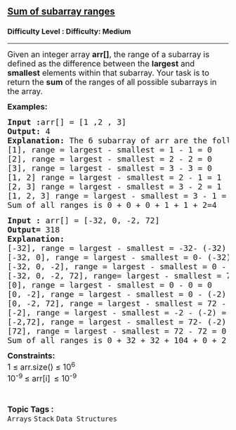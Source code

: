 <h2><a href="https://www.geeksforgeeks.org/problems/sum-of-subarray-ranges/1">Sum of subarray ranges</a></h2><h3>Difficulty Level : Difficulty: Medium</h3><hr><div class="problems_problem_content__Xm_eO"><p><span style="font-size: 18px;">Given an integer array <strong>arr[]</strong>, the range of a subarray is defined as the difference between the <strong>largest</strong> and <strong>smallest</strong> elements within that subarray. Your task is to return the <strong>sum</strong> of the ranges of all possible subarrays in the array.</span></p>
<p><span style="font-size: 18px;"><strong>Examples:</strong></span></p>
<pre><span style="font-size: 18px;"><strong>Input :</strong>arr[] = [1 ,2 , 3]<strong><br>Output:</strong> 4<strong><br>Explanation: </strong>The 6 subarray of arr are the following :</span><br><span style="font-size: 18px;">[1], range = largest - smallest = 1 - 1 = 0<br>[2], range = largest - smallest = 2 - 2 = 0<br>[3], range = largest - smallest = 3 - 3 = 0<br>[1, 2] range = largest - smallest = 2 - 1 = 1<br>[2, 3] range = largest - smallest = 3 - 2 = 1<br>[1, 2, 3] range = largest - smallest = 3 - 1 = 2<br>Sum of all ranges is 0 + 0 + 0 + 1 + 1 + 2=4</span></pre>
<pre><span style="font-size: 18px;"><strong>Input :</strong> arr[] = [-32, 0, -2, 72]<strong><br>Output= </strong>318<strong><br>Explanation: <br></strong>[-32], range = largest - smallest = -32- (-32) = 0<br>[-32, 0], range = largest - smallest = 0- (-32) = 32<br>[-32, 0, -2], range = largest - smallest = 0 - (-32) = 32<br>[-32, 0, -2, 72], range= largest - smallest = 72 - (-32) = 104<br>[0], range = largest - smallest = 0 - 0 = 0<br>[0, -2], range = largest - smallest = 0 - (-2) = 2<br>[0, -2, 72], range = largest - smallest = 72 - (-2) = 74<br>[-2], range = largest - smallest = -2 - (-2) = 0<br>[-2,72], range = largest - smallest = 72- (-2) = 74<br>[72], range = largest - smallest = 72 - 72 = 0<br>Sum of all ranges is 0 + 32 + 32 + 104 + 0 + 2 + 74 + 0 + 74 + 0 = 318</span></pre>
<p><span style="font-size: 18px;"><strong>Constraints:</strong><br>1 ≤ arr.size() ≤ 10<sup>6</sup><br>10<sup>-9&nbsp;</sup>≤ arr[i]<sub>&nbsp;&nbsp;</sub>≤ 10<sup>-9</sup></span></p></div><br><p><span style=font-size:18px><strong>Topic Tags : </strong><br><code>Arrays</code>&nbsp;<code>Stack</code>&nbsp;<code>Data Structures</code>&nbsp;